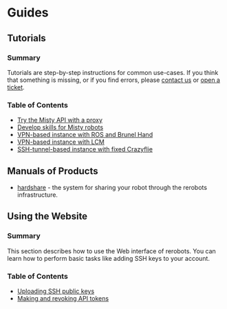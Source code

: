 # Guides

## Tutorials

### Summary

Tutorials are step-by-step instructions for common use-cases.
If you think that something is missing, or if you find errors, please [contact
us](https://rerobots.net/contact) or [open a
ticket](https://github.com/rerobots/doc-help/issues).

### Table of Contents

* [Try the Misty API with a proxy](tutorial_proxy_fixedmisty.html)
* [Develop skills for Misty robots](tutorial_mistyskills.html)
* [VPN-based instance with ROS and Brunel Hand](tutorial_vpn_brunelhand.html)
* [VPN-based instance with LCM](tutorial_vpn_lcm.html)
* [SSH-tunnel-based instance with fixed Crazyflie](tutorial_sshtunnel_fixedcrazyflie.html)


## Manuals of Products

* [hardshare](https://hardshare.readthedocs.io/en/latest/) - the system for sharing your robot through the rerobots infrastructure.


## Using the Website

### Summary

This section describes how to use the Web interface of rerobots. You can learn
how to perform basic tasks like adding SSH keys to your account.

### Table of Contents

* [Uploading SSH public keys](webui.html#uploading-ssh-public-keys)
* [Making and revoking API tokens](webui.html#making-and-revoking-api-tokens)

